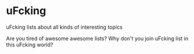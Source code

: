# uFcking
uFcking lists about all kinds of interesting topics

Are you tired of awesome awesome lists?
Why don't you join uFcking list in this uFcking world?
